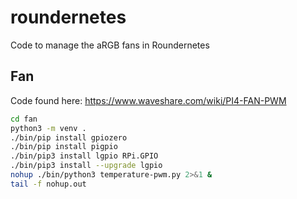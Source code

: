 # roundernetes
Code to manage the aRGB fans in Roundernetes

## Fan

Code found here: https://www.waveshare.com/wiki/PI4-FAN-PWM
```bash
cd fan
python3 -m venv .
./bin/pip install gpiozero
./bin/pip install pigpio
./bin/pip3 install lgpio RPi.GPIO
./bin/pip3 install --upgrade lgpio
nohup ./bin/python3 temperature-pwm.py 2>&1 &
tail -f nohup.out
```
